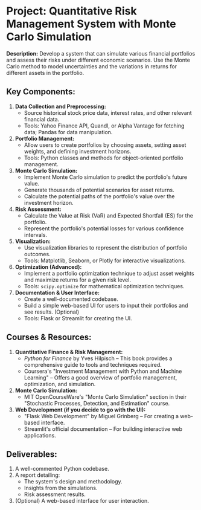 # **Project: Quantitative Risk Management System with Monte Carlo Simulation**

**Description:** Develop a system that can simulate various financial portfolios and assess their risks under different economic scenarios. Use the Monte Carlo method to model uncertainties and the variations in returns for different assets in the portfolio.

## **Key Components:**

1. **Data Collection and Preprocessing:**
    - Source historical stock price data, interest rates, and other relevant financial data.
    - Tools: Yahoo Finance API, Quandl, or Alpha Vantage for fetching data; Pandas for data manipulation.
2. **Portfolio Management:**
    - Allow users to create portfolios by choosing assets, setting asset weights, and defining investment horizons.
    - Tools: Python classes and methods for object-oriented portfolio management.
3. **Monte Carlo Simulation:**
    - Implement Monte Carlo simulation to predict the portfolio's future value.
    - Generate thousands of potential scenarios for asset returns.
    - Calculate the potential paths of the portfolio's value over the investment horizon.
4. **Risk Assessment:**
    - Calculate the Value at Risk (VaR) and Expected Shortfall (ES) for the portfolio.
    - Represent the portfolio's potential losses for various confidence intervals.
5. **Visualization:**
    - Use visualization libraries to represent the distribution of portfolio outcomes.
    - Tools: Matplotlib, Seaborn, or Plotly for interactive visualizations.
6. **Optimization (Advanced):**
    - Implement a portfolio optimization technique to adjust asset weights and maximize returns for a given risk level.
    - Tools: `scipy.optimize` for mathematical optimization techniques.
7. **Documentation & User Interface:**
    - Create a well-documented codebase.
    - Build a simple web-based UI for users to input their portfolios and see results. (Optional)
    - Tools: Flask or Streamlit for creating the UI.

## **Courses & Resources:**

1. **Quantitative Finance & Risk Management:**
    - _Python for Finance_ by Yves Hilpisch – This book provides a comprehensive guide to tools and techniques required.
    - Coursera's "Investment Management with Python and Machine Learning" – Offers a good overview of portfolio management, optimization, and simulation.
2. **Monte Carlo Simulation:**
    - MIT OpenCourseWare's "Monte Carlo Simulation" section in their "Stochastic Processes, Detection, and Estimation" course.
3. **Web Development (if you decide to go with the UI):**
    - "Flask Web Development" by Miguel Grinberg – For creating a web-based interface.
    - Streamlit's official documentation – For building interactive web applications.

## **Deliverables:**

1. A well-commented Python codebase.
2. A report detailing:
    - The system's design and methodology.
    - Insights from the simulations.
    - Risk assessment results.
3. (Optional) A web-based interface for user interaction.
